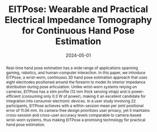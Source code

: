---
abstract: 'Real-time hand pose estimation has a wide range of applications spanning gaming, robotics, and human-computer interaction. In this paper, we introduce EITPose, a wrist-worn, continuous 3D hand pose estimation approach that uses eight electrodes positioned around the forearm to model its interior impedance distribution during pose articulation. Unlike wrist-worn systems relying on cameras, EITPose has a slim profile (12 mm thick sensing strap) and is power-efficient (consuming only 0.3 W of power), making it an excellent candidate for integration into consumer electronic devices. In a user study involving 22 participants, EITPose achieves with a within-session mean per joint positional error of 11.06 mm. Its camera-free design prioritizes user privacy, yet it maintains cross-session and cross-user accuracy levels comparable to camera-based wrist-worn systems, thus making EITPose a promising technology for practical hand pose estimation. 
'
authors:
- Alexander Kyu
- Hongyu Mao
- Junyi Zhu
- goel
- ahuja

bibtex: '@inproceedings{Kyu2024,

  title={EITPose: Wearable and Practical Electrical Impedance Tomography for Continuous
  Hand Pose Estimation},

  author={Alexander Kyu, Hongyu Mao, Junyi Zhu, Mayank Goel, Karan Ahuja},

  booktitle={Proceedings of the Annual ACM Conference on Human Factors in Computing
  Systems (CHI)},

  year={2024}

  }'
blurb: Practical Electrical Impedance Tomography for Continuous Hand Pose Estimation
category: interaction
citation: 'Alexander Kyu,Hongyu Mao,Junyi Zhu,Mayank Goel,Karan Ahuja. 2024. EITPose:
  Wearable and Practical Electrical Impedance Tomography for Continuous Hand Pose
  Estimation. Proceedings of the Annual ACM Conference on Human Factors in Computing
  Systems (CHI).'
conference: Proceedings of the Annual ACM Conference on Human Factors in Computing
  Systems (CHI)
date: '2024-05-01'
image: /images/pubs/eitpose.png
name: EITPose
onhomepage: true
pdf: /pdfs/eitpose.pdf
thumbnail: /images/pubs/eitpose_thumb.png
title: 'EITPose: Wearable and Practical Electrical Impedance Tomography for Continuous
  Hand Pose Estimation'
year: '2024'
---
